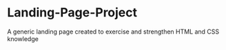 # Landing-Page-Project

A generic landing page created to exercise and strengthen HTML and CSS knowledge